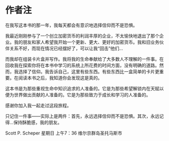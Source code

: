 # 作者注 
在我写这本书的那一年，我每天都会有意识地选择信仰而不是恐惧。

我最近刚刚参与了一个创立加密货币的利润丰厚的企业，不太愉快地退出了那个企业。我的朋友和家人希望我开始一个更新、更大、更好的加密货币。我和旧业务伙伴关系不好，而现在情况已经摆好了，可以让我“回击”他们...

而我却在组装卡片盒并写作。我将我的生命奉献给了大多数人不理解的一件事。在回收我在探索你将在本书中学习的系统上所花费的时间方面，没有明确的道路。然而，我选择了信仰。我告诉自己，这里有些东西。有些东西比一盒简单的卡片更重要。在阅读本书之后，我知道你会发现这是真的。

这本书是为那些重视生命中知识追求的人准备的。它是为那些希望解锁内在天赋以便为世界做出贡献的人准备的。它是为那些致力于成长和学习的人准备的。

感谢你加入我一起走过这段旅程。

只记住一件事——实际上是两件：首先，永远选择信仰而不是恐惧。其次，永远记得...保持酥脆感，我的朋友。


Scott P. Scheper
星期日 上午7：36
维尔京群岛圣托马斯市